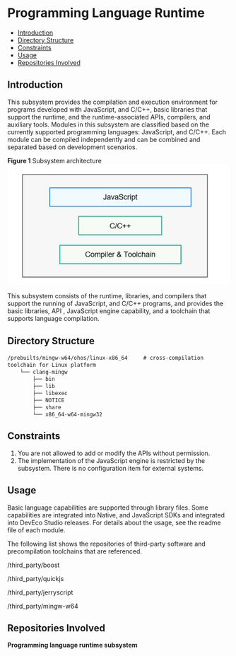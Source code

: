 # Programming Language Runtime<a name="EN-US_TOPIC_0000001124628397"></a>

-   [Introduction](#section15963162310012)
-   [Directory Structure](#section971210485617)
-   [Constraints](#section119744591305)
-   [Usage](#section1312121216216)
-   [Repositories Involved](#section1371113476307)

## Introduction<a name="section15963162310012"></a>

This subsystem provides the compilation and execution environment for programs developed with JavaScript, and C/C++, basic libraries that support the runtime, and the runtime-associated APIs, compilers, and auxiliary tools. Modules in this subsystem are classified based on the currently supported programming languages: JavaScript, and C/C++. Each module can be compiled independently and can be combined and separated based on development scenarios.

**Figure  1**  Subsystem architecture<a name="fig4166312527"></a>  
![](figures/subsystem-architecture-1.png "subsystem-architecture-1")

This subsystem consists of the runtime, libraries, and compilers that support the running of  JavaScript, and C/C++ programs, and provides the basic libraries, API , JavaScript engine capability, and a toolchain that supports language compilation.

## Directory Structure<a name="section971210485617"></a>

```
/prebuilts/mingw-w64/ohos/linux-x86_64     # cross-compilation toolchain for Linux platform
    └── clang-mingw
        ├── bin
        ├── lib
        ├── libexec
        ├── NOTICE
        ├── share
        └── x86_64-w64-mingw32
```

## Constraints<a name="section119744591305"></a>

1.  You are not allowed to add or modify the APIs without permission.
2.  The implementation of the JavaScript engine is restricted by the subsystem. There is no configuration item for external systems.

## Usage<a name="section1312121216216"></a>

Basic language capabilities are supported through library files. Some capabilities are integrated into Native, and JavaScript SDKs and integrated into DevEco Studio releases. For details about the usage, see the readme file of each module.

The following list shows the repositories of third-party software and precompilation toolchains that are referenced.

/third\_party/boost

/third\_party/quickjs

/third\_party/jerryscript

/third\_party/mingw-w64

## Repositories Involved<a name="section1371113476307"></a>

**Programming language runtime subsystem**
